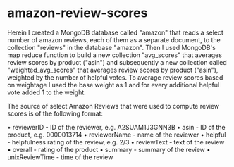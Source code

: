 # amazon-review-scores

Herein I created a MongoDB database called "amazon" that reads a select number of amazon reviews, each of them as a separate document, to the collection "reviews"  in the database "amazon".  Then I used MongoDB's map reduce function to build a new collection "avg_scores" that averages review scores by product ("asin") and subsequently a new collection called "weighted_avg_scores" that averages review scores by product ("asin"), weighted by the number of helpful votes. To average review scores based on weightage I used the base weight as 1 and for every additional helpful vote added 1 to the weight. 

The source of select Amazon Reviews that were used to compute review scores is of the following format:

• reviewerID - ID of the reviewer, e.g. A2SUAM1J3GNN3B
• asin - ID of the product, e.g. 0000013714
• reviewerName - name of the reviewer
• helpful - helpfulness rating of the review, e.g. 2/3
• reviewText - text of the review
• overall - rating of the product
• summary - summary of the review
• unixReviewTime - time of the review 
 

